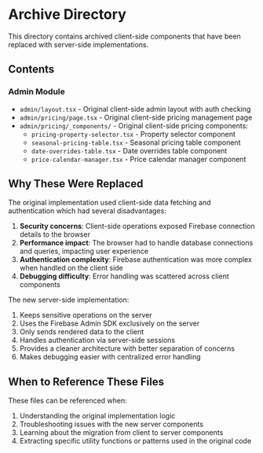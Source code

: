 # Archive Directory

This directory contains archived client-side components that have been replaced with server-side implementations.

## Contents

### Admin Module

- `admin/layout.tsx` - Original client-side admin layout with auth checking
- `admin/pricing/page.tsx` - Original client-side pricing management page
- `admin/pricing/_components/` - Original client-side pricing components:
  - `pricing-property-selector.tsx` - Property selector component
  - `seasonal-pricing-table.tsx` - Seasonal pricing table component
  - `date-overrides-table.tsx` - Date overrides table component
  - `price-calendar-manager.tsx` - Price calendar manager component

## Why These Were Replaced

The original implementation used client-side data fetching and authentication which had several disadvantages:

1. **Security concerns**: Client-side operations exposed Firebase connection details to the browser
2. **Performance impact**: The browser had to handle database connections and queries, impacting user experience
3. **Authentication complexity**: Firebase authentication was more complex when handled on the client side
4. **Debugging difficulty**: Error handling was scattered across client components

The new server-side implementation:

1. Keeps sensitive operations on the server
2. Uses the Firebase Admin SDK exclusively on the server
3. Only sends rendered data to the client
4. Handles authentication via server-side sessions
5. Provides a cleaner architecture with better separation of concerns
6. Makes debugging easier with centralized error handling

## When to Reference These Files

These files can be referenced when:

1. Understanding the original implementation logic
2. Troubleshooting issues with the new server components
3. Learning about the migration from client to server components
4. Extracting specific utility functions or patterns used in the original code